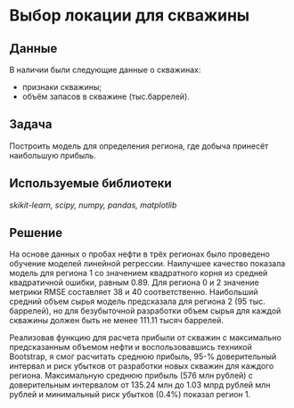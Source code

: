 # Выбор локации для скважины

## Данные

В наличии были следующие данные о скважинах:
- признаки скважины;
- объём запасов в скважине (тыс.баррелей).

## Задача

Построить модель для определения региона, где добыча принесёт наибольшую прибыль.

## Используемые библиотеки

*skikit-learn, scipy, numpy, pandas, matplotlib*

## Решение

На основе данных о пробах нефти в трёх регионах было проведено обучение моделей линейной регрессии. Наилучшее качество показала модель для региона 1 со значением квадратного корня из средней квадратичной ошибки, равным 0.89. Для региона 0 и 2 значение метрики RMSE составляет 38 и 40 соответственно. Наибольший средний объем сырья модель предсказала для региона 2 (95 тыс. баррелей), но для безубыточной разработки объем сырья для каждой скважины должен быть не менее 111.11 тысяч баррелей.

Реализовав функцию для расчета прибыли от скважин с максимально предсказанным объемом нефти и воспользовавшись техникой Bootstrap, я смог расчитать среднюю прибыль, 95-% доверительный интервал и риск убытков от разработки новых скважин для каждого региона. Максимальную среднюю прибыль (576 млн рублей) с доверительным интервалом от 135.24 млн до 1.03 млрд рублей млн рублей и минимальный риск убытков (0.4%) показал регион 1.
